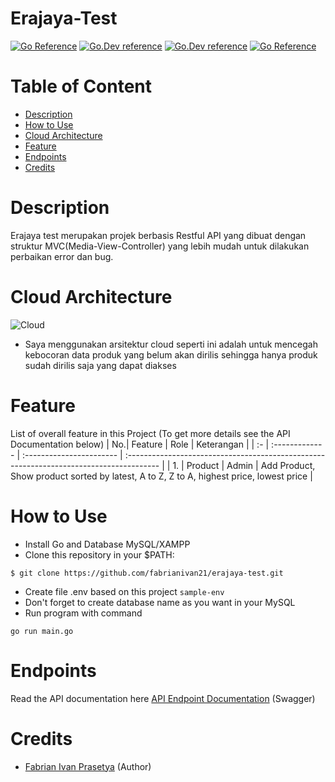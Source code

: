 # Erajaya-Test
[![Go Reference](https://pkg.go.dev/badge/golang.org/x/example.svg)](https://pkg.go.dev/golang.org/x/example)
[![Go.Dev reference](https://img.shields.io/badge/gorm-reference-blue?logo=go&logoColor=white)](https://pkg.go.dev/gorm.io/gorm?tab=doc)
[![Go.Dev reference](https://img.shields.io/badge/echo-reference-blue?logo=go&logoColor=white)](https://github.com/labstack/echo)
[![Go Reference](https://img.shields.io/badge/gmaps-reference-blue?logo=GMaps&logoColor=white)](https://github.com/googlemaps/google-maps-services-go)

# Table of Content
- [Description](#description)
- [How to Use](#how-to-use)
- [Cloud Architecture](#cloud)
- [Feature](#feature)
- [Endpoints](#endpoints)
- [Credits](#credits)

# Description
Erajaya test merupakan projek berbasis Restful API yang dibuat dengan struktur MVC(Media-View-Controller) yang lebih mudah untuk dilakukan perbaikan error dan bug.

# Cloud Architecture
![Cloud](https://github.com/fabrianivan21/erajaya-test/blob/main/documentation/AWS.jpg)
- Saya menggunakan arsitektur cloud seperti ini adalah untuk mencegah kebocoran data produk yang belum akan dirilis sehingga hanya produk sudah dirilis saja yang dapat diakses

# Feature
List of overall feature in this Project (To get more details see the API Documentation below)
| No.| Feature        | Role                     | Keterangan                                                                              |
| :- | :------------- | :----------------------- | :-------------------------------------------------------------------------------------- |
| 1. | Product        | Admin                    | Add Product, Show product sorted by latest, A to Z, Z to A, highest price, lowest price |                                     

# How to Use
- Install Go and Database MySQL/XAMPP
- Clone this repository in your $PATH:
```
$ git clone https://github.com/fabrianivan21/erajaya-test.git
```
- Create file .env based on this project 
``
sample-env
``
- Don't forget to create database name as you want in your MySQL
- Run program with command
```
go run main.go
```
# Endpoints
Read the API documentation here [API Endpoint Documentation]() (Swagger)

# Credits
- [Fabrian Ivan Prasetya](https://github.com/fabrianivan21) (Author)
